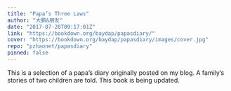 ```yaml
---
title: "Papa’s Three Laws"
author: "大鹏&朋友"
date: "2017-07-20T09:17:01Z"
link: "https://bookdown.org/baydap/papasdiary/"
cover: "https://bookdown.org/baydap/papasdiary/images/cover.jpg"
repo: "pzhaonet/papasdiary"
pinned: false
---
```


This is a selection of a papa’s diary originally posted on my blog. A family’s stories of two children are told. This book is being updated.
